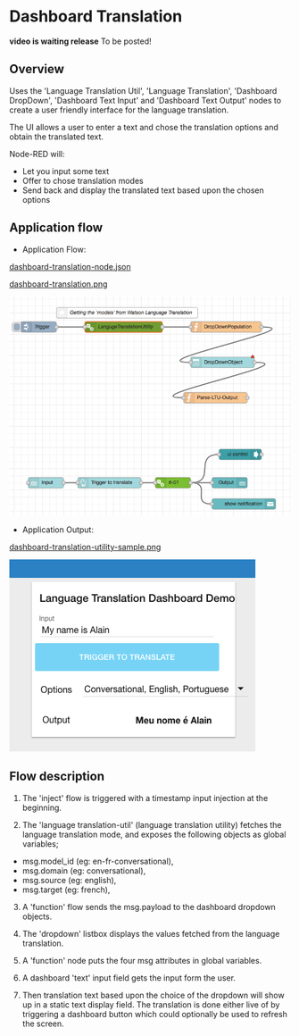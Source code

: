 # Dashboard Translation
**video is waiting release**
To be posted!

## Overview

Uses the 'Language Translation Util', 'Language Translation', 'Dashboard DropDown', 'Dashboard Text Input' and 'Dashboard Text Output' nodes to create a user friendly interface for the language translation.

The UI allows a user to enter a text and chose the translation options and obtain the translated text.

Node-RED will:
* Let you input some text
* Offer to chose translation modes
* Send back and display the translated text based upon the chosen options

## Application flow

- Application Flow:

[dashboard-translation-node.json](./dashboard-translation-node.json)

[dashboard-translation.png](./dashboard-translation.png)

![dashboard-translation.png](./dashboard-translation.png)

- Application Output:

[dashboard-translation-utility-sample.png](./dashboard-translation-utility-sample.png)

![dashboard-translation-utility-sample.png](./dashboard-translation-utility-sample.png)



## Flow description

1. The 'inject' flow is triggered with a timestamp input injection at the beginning.

2. The 'language translation-util' (language translation utility) fetches the language translation mode, and exposes the following objects as global variables;
  - msg.model_id (eg: en-fr-conversational),
  - msg.domain (eg: conversational),
  - msg.source (eg: english),
  - msg.target (eg: french),

3. A 'function' flow sends the msg.payload to the dashboard dropdown objects.

4. The 'dropdown' listbox displays the values fetched from the language translation.

5. A 'function' node puts the four msg attributes in global variables.

6. A dashboard 'text' input field gets the input form the user.

7. Then translation text based upon the choice of the dropdown will show up in a static text display field. The translation is done either live of by triggering a dashboard button which could optionally be used to refresh the screen.
